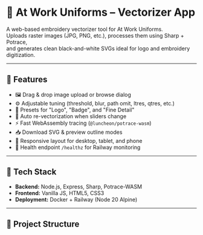 # 🧵 At Work Uniforms – Vectorizer App

A web-based embroidery vectorizer tool for At Work Uniforms.  
Uploads raster images (JPG, PNG, etc.), processes them using Sharp + Potrace,  
and generates clean black-and-white SVGs ideal for logo and embroidery digitization.

---

## 🚀 Features

- 🖼️ Drag & drop image upload or browse dialog  
- ⚙️ Adjustable tuning (threshold, blur, path omit, ltres, qtres, etc.)  
- 🎨 Presets for "Logo", "Badge", and "Fine Detail"  
- 🔁 Auto re-vectorization when sliders change  
- ⚡ Fast WebAssembly tracing (`@luncheon/potrace-wasm`)  
- 📥 Download SVG & preview outline modes  
- 📱 Responsive layout for desktop, tablet, and phone  
- 🧭 Health endpoint `/healthz` for Railway monitoring  

---

## 🧰 Tech Stack

- **Backend:** Node.js, Express, Sharp, Potrace-WASM  
- **Frontend:** Vanilla JS, HTML5, CSS3  
- **Deployment:** Docker + Railway (Node 20 Alpine)

---

## 🧩 Project Structure


